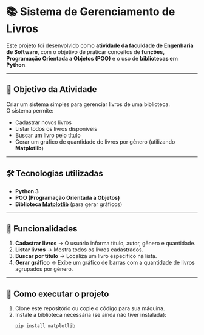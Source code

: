 # 📚 Sistema de Gerenciamento de Livros

Este projeto foi desenvolvido como **atividade da faculdade de Engenharia de Software**, com o objetivo de praticar conceitos de **funções, Programação Orientada a Objetos (POO)** e o uso de **bibliotecas em Python**.

---

## 🎯 Objetivo da Atividade
Criar um sistema simples para gerenciar livros de uma biblioteca.  
O sistema permite:
- Cadastrar novos livros
- Listar todos os livros disponíveis
- Buscar um livro pelo título
- Gerar um gráfico de quantidade de livros por gênero (utilizando **Matplotlib**)

---

## 🛠️ Tecnologias utilizadas
- **Python 3**
- **POO (Programação Orientada a Objetos)**
- **Biblioteca [Matplotlib](https://matplotlib.org/)** (para gerar gráficos)

---

## 📌 Funcionalidades
1. **Cadastrar livros** → O usuário informa título, autor, gênero e quantidade.  
2. **Listar livros** → Mostra todos os livros cadastrados.  
3. **Buscar por título** → Localiza um livro específico na lista.  
4. **Gerar gráfico** → Exibe um gráfico de barras com a quantidade de livros agrupados por gênero.  

---

## 🚀 Como executar o projeto
1. Clone este repositório ou copie o código para sua máquina.  
2. Instale a biblioteca necessária (se ainda não tiver instalada):  
   ```bash
   pip install matplotlib
